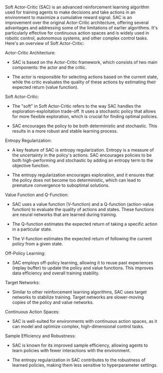 Soft Actor-Critic (SAC) is an advanced reinforcement learning algorithm used for training agents to make decisions and take actions in an environment to maximize a cumulative reward signal. SAC is an improvement over the original Actor-Critic architecture, offering several advantages and addressing some of the limitations of earlier algorithms. It's particularly effective for continuous action spaces and is widely used in robotic control, autonomous systems, and other complex control tasks. Here's an overview of Soft Actor-Critic:

  

Actor-Critic Architecture:

- SAC is based on the Actor-Critic framework, which consists of two main components: the actor and the critic.

- The actor is responsible for selecting actions based on the current state, while the critic evaluates the quality of these actions by estimating their expected return (value function).

  

Soft Actor-Critic:

- The "soft" in Soft Actor-Critic refers to the way SAC handles the exploration-exploitation trade-off. It uses a stochastic policy that allows for more flexible exploration, which is crucial for finding optimal policies.

- SAC encourages the policy to be both deterministic and stochastic. This results in a more robust and stable learning process.

  

Entropy Regularization:

- A key feature of SAC is entropy regularization. Entropy is a measure of the uncertainty in the policy's actions. SAC encourages policies to be both high-performing and stochastic by adding an entropy term to the objective function.

- The entropy regularization encourages exploration, and it ensures that the policy does not become too deterministic, which can lead to premature convergence to suboptimal solutions.

  

Value Function and Q-Function:

- SAC uses a value function (V-function) and a Q-function (action-value function) to evaluate the quality of actions and states. These functions are neural networks that are learned during training.

- The Q-function estimates the expected return of taking a specific action in a particular state.

- The V-function estimates the expected return of following the current policy from a given state.

  

Off-Policy Learning:

- SAC employs off-policy learning, allowing it to reuse past experiences (replay buffer) to update the policy and value functions. This improves data efficiency and overall training stability.

  

Target Networks:

- Similar to other reinforcement learning algorithms, SAC uses target networks to stabilize training. Target networks are slower-moving copies of the policy and value networks.

  

Continuous Action Spaces:

- SAC is well-suited for environments with continuous action spaces, as it can model and optimize complex, high-dimensional control tasks.

  

Sample Efficiency and Robustness:

- SAC is known for its improved sample efficiency, allowing agents to learn policies with fewer interactions with the environment.

- The entropy regularization in SAC contributes to the robustness of learned policies, making them less sensitive to hyperparameter settings.
